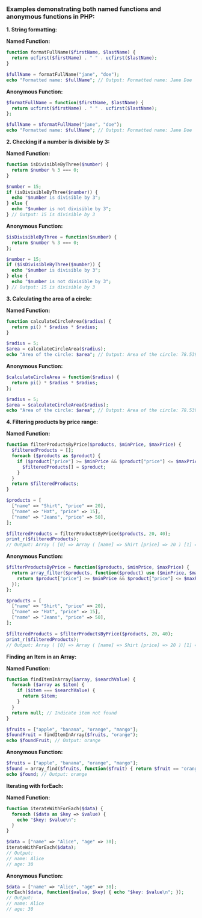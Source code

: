 ### Examples demonstrating both named functions and anonymous functions in PHP:

**1. String formatting:**

**Named Function:**

```php
function formatFullName($firstName, $lastName) {
  return ucfirst($firstName) . " " . ucfirst($lastName);
}

$fullName = formatFullName("jane", "doe");
echo "Formatted name: $fullName"; // Output: Formatted name: Jane Doe
```

**Anonymous Function:**

```php
$formatFullName = function($firstName, $lastName) {
  return ucfirst($firstName) . " " . ucfirst($lastName);
};

$fullName = $formatFullName("jane", "doe");
echo "Formatted name: $fullName"; // Output: Formatted name: Jane Doe
```

**2. Checking if a number is divisible by 3:**

**Named Function:**

```php
function isDivisibleByThree($number) {
  return $number % 3 === 0;
}

$number = 15;
if (isDivisibleByThree($number)) {
  echo "$number is divisible by 3";
} else {
  echo "$number is not divisible by 3";
} // Output: 15 is divisible by 3
```

**Anonymous Function:**

```php
$isDivisibleByThree = function($number) {
  return $number % 3 === 0;
};

$number = 15;
if ($isDivisibleByThree($number)) {
  echo "$number is divisible by 3";
} else {
  echo "$number is not divisible by 3";
} // Output: 15 is divisible by 3
```

**3. Calculating the area of a circle:**

**Named Function:**

```php
function calculateCircleArea($radius) {
  return pi() * $radius * $radius;
}

$radius = 5;
$area = calculateCircleArea($radius);
echo "Area of the circle: $area"; // Output: Area of the circle: 78.53975
```

**Anonymous Function:**

```php
$calculateCircleArea = function($radius) {
  return pi() * $radius * $radius;
};

$radius = 5;
$area = $calculateCircleArea($radius);
echo "Area of the circle: $area"; // Output: Area of the circle: 78.53975
```

**4. Filtering products by price range:**

**Named Function:**

```php
function filterProductsByPrice($products, $minPrice, $maxPrice) {
  $filteredProducts = [];
  foreach ($products as $product) {
    if ($product["price"] >= $minPrice && $product["price"] <= $maxPrice) {
      $filteredProducts[] = $product;
    }
  }
  return $filteredProducts;
}

$products = [
  ["name" => "Shirt", "price" => 20],
  ["name" => "Hat", "price" => 15],
  ["name" => "Jeans", "price" => 50],
];

$filteredProducts = filterProductsByPrice($products, 20, 40);
print_r($filteredProducts); 
// Output: Array ( [0] => Array ( [name] => Shirt [price] => 20 ) [1] => Array ( [name] => Jeans [price] => 50 ) )
```

**Anonymous Function:**

```php
$filterProductsByPrice = function($products, $minPrice, $maxPrice) {
  return array_filter($products, function($product) use ($minPrice, $maxPrice) {
    return $product["price"] >= $minPrice && $product["price"] <= $maxPrice;
  });
};

$products = [
  ["name" => "Shirt", "price" => 20],
  ["name" => "Hat", "price" => 15],
  ["name" => "Jeans", "price" => 50],
];

$filteredProducts = $filterProductsByPrice($products, 20, 40);
print_r($filteredProducts); 
// Output: Array ( [0] => Array ( [name] => Shirt [price] => 20 ) [1] => Array ( [name] => Jeans [price] => 50 ) )
```

**Finding an Item in an Array:**

**Named Function:**

```php
function findItemInArray($array, $searchValue) {
  foreach ($array as $item) {
    if ($item === $searchValue) {
      return $item;
    }
  }
  return null; // Indicate item not found
}

$fruits = ["apple", "banana", "orange", "mango"];
$foundFruit = findItemInArray($fruits, "orange");
echo $foundFruit; // Output: orange
```

**Anonymous Function:**

```php
$fruits = ["apple", "banana", "orange", "mango"];
$found = array_find($fruits, function($fruit) { return $fruit == "orange"; });
echo $found; // Output: orange
```



**Iterating with forEach:**

**Named Function:**

```php
function iterateWithForEach($data) {
  foreach ($data as $key => $value) {
    echo "$key: $value\n";
  }
}

$data = ["name" => "Alice", "age" => 30];
iterateWithForEach($data);
// Output:
// name: Alice
// age: 30
```

**Anonymous Function:**

```php
$data = ["name" => "Alice", "age" => 30];
forEach($data, function($value, $key) { echo "$key: $value\n"; });
// Output:
// name: Alice
// age: 30
```
